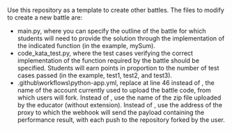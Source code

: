 Use this repository as a template to create other battles.
The files to modify to create a new battle are:

- main.py, where you can specify the outline of the battle for which students will need to provide the solution through the implementation of the indicated function (in the example, mySum).
- code_kata_test.py, where the test cases verifying the correct implementation of the function required by the battle should be specified. Students will earn points in proportion to the number of test cases passed (in the example, test1, test2, and test3).
- .github\workflows\python-app.yml, replace at line 46 instead of <github-main-account>, the name of the account currently used to upload the battle code, from which users will fork. Instead of <zip-to-upload-name>, use the name of the zip file uploaded by the educator (without extension). Instead of <smee-channel-address>, use the address of the proxy to which the webhook will send the payload containing the performance result, with each push to the repository forked by the user.
